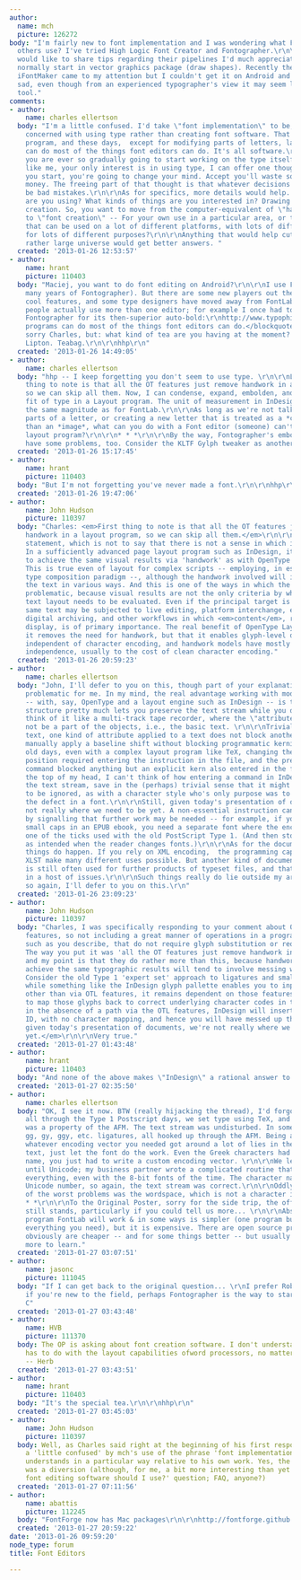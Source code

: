 ```yaml
---
author:
  name: mch
  picture: 126272
body: "I'm fairly new to font implementation and I was wondering what Font Editors
  others use? I've tried High Logic Font Creator and Fontographer.\r\n\r\nIf anyone
  would like to share tips regarding their pipelines I'd much appreciate.\r\n\r\nI
  normally start in vector graphics package (draw shapes). Recently the fantastic
  iFontMaker came to my attention but I couldn't get it on Android and it made me
  sad, even though from an experienced typographer's view it may seem like a layman's
  tool."
comments:
- author:
    name: charles ellertson
  body: "I'm a little confused. I'd take \"font implementation\" to be, essentially,
    concerned with using type rather than creating font software. That means a layout
    program, and these days,  except for modifying parts of letters, layout programs
    can do most of the things font editors can do. It's all software.\r\n\r\nBut if
    you are ever so gradually going to start working on the type itself -- even if,
    like me, your only interest is in using type, I can offer one thought: Where ever
    you start, you're going to change your mind. Accept you'll waste some time and
    money. The freeing part of that thought is that whatever decisions you make won't
    be bad mistakes.\r\n\r\nAs for specifics, more details would help. What platform
    are you using? What kinds of things are you interested in? Drawing suggests letter
    creation. So, you want to move from the computer-equivalent of \"hand lettering\"
    to \"font creation\" -- For your own use in a particular area, or to make fonts
    that can be used on a lot of different platforms, with lots of different programs,
    for lots of different purposes?\r\n\r\nAnything that would help cut down that
    rather large universe would get better answers. "
  created: '2013-01-26 12:53:57'
- author:
    name: hrant
    picture: 110403
  body: "Maciej, you want to do font editing on Android?\r\n\r\nI use FontLab (after
    many years of Fontographer). But there are some new players out there lately with
    cool features, and some type designers have moved away from FontLab. But many
    people actually use more than one editor; for example I once had to resort to
    Fontographer for its then-superior auto-bold:\r\nhttp://www.typophile.com/node/81774\r\n\r\n<blockquote>layout
    programs can do most of the things font editors can do.</blockquote>\r\n\r\nI'm
    sorry Charles, but: what kind of tea are you having at the moment? I'm having
    Lipton. Teabag.\r\n\r\nhhp\r\n"
  created: '2013-01-26 14:49:05'
- author:
    name: charles ellertson
  body: "hhp -- I keep forgetting you don't seem to use type. \r\n\r\nLet's see. First
    thing to note is that all the OT features just remove handwork in a layout program,
    so we can skip all them. Now, I can condense, expand, embolden, and change the
    fit of type in a Layout program. The unit of measurement in InDesign is essentially
    the same magnitude as for FontLab.\r\n\r\nAs long as we're not talking about changing
    parts of a letter, or creating a new letter that is treated as a *character* rather
    than an *image*, what can you do with a Font editor (someone) can't do with a
    layout program?\r\n\r\n* * *\r\n\r\nBy the way, Fontographer's embolding routines
    have some problems, too. Consider the KLTF Gylph tweaker as another useful tool.\r\n\r\nhttp://www.kltf.de/kltf_otproduction.htm"
  created: '2013-01-26 15:17:45'
- author:
    name: hrant
    picture: 110403
  body: "But I'm not forgetting you've never made a font.\r\n\r\nhhp\r\n"
  created: '2013-01-26 19:47:06'
- author:
    name: John Hudson
    picture: 110397
  body: "Charles: <em>First thing to note is that all the OT features just remove
    handwork in a layout program, so we can skip all them.</em>\r\n\r\nThis is a probematic
    statement, which is not to say that there is not a sense in which it is true.
    In a sufficiently advanced page layout program such as InDesign, it is possible
    to achieve the same visual results via 'handwork' as with OpenType Layout features.
    This is true even of layout for complex scripts -- employing, in essence, a metal
    type composition paradigm --, although the handwork involved will involve breaking
    the text in various ways. And this is one of the ways in which the statement is
    problematic, because visual results are not the only criteria by which digital
    text layout needs to be evaluated. Even if the principal target is print, the
    same text may be subjected to live editing, platform interchange, electronic publishing,
    digital archiving, and other workflows in which <em>content</em>, rather than
    display, is of primary importance. The real benefit of OpenType Layout isn't that
    it removes the need for handwork, but that it enables glyph-level display handling
    independent of character encoding, and handwork models have mostly degraded that
    independence, usually to the cost of clean character encoding."
  created: '2013-01-26 20:59:23'
- author:
    name: charles ellertson
  body: "John, I'll defer to you on this, though part of your explanation is a bit
    problematic for me. In my mind, the real advantage working with modern documents
    -- with, say, OpenType and a layout engine such as InDesign -- is that the object-attribute
    structure pretty much lets you preserve the text stream while you do other work.\r\n\r\nI
    think of it like a multi-track tape recorder, where the \"attribute tracks\" need
    not be a part of the objects, i.e., the basic text. \r\n\r\nTrivially, for setting
    text, one kind of attribute applied to a text does not block another. You can
    manually apply a baseline shift without blocking programmatic kerning. In the
    old days, even with a complex layout program like TeX, changing the character
    position required entering the instruction in the file, and the presence of that
    command blocked anything but an explicit kern also entered in the file.\r\n\r\nOff
    the top of my head, I can't think of how entering a command in InDesign breaks
    the text stream, save in the (perhaps) trivial sense that it might later have
    to be ignored, as with a character style who's only purpose was to work around
    the defect in a font.\r\n\r\nStill, given today's presentation of documents, we're
    not really where we need to be yet. A non-essential instruction can also help
    by signalling that further work may be needed -- for example, if you want real
    small caps in an EPUB ebook, you need a separate font where the encoding reminds
    one of the ticks used with the old PostScript Type 1. (And then stops working
    as intended when the reader changes fonts.)\r\n\r\nAs for the document itself,
    things do happen. If you rely on XML encoding,  the programming capabilities of
    XLST make many different uses possible. But another kind of document, the PDF,
    is still often used for further products of typeset files, and that does bring
    in a host of issues.\r\n\r\nSuch things really do lie outside my area of expertise,
    so again, I'll defer to you on this.\r\n"
  created: '2013-01-26 23:09:23'
- author:
    name: John Hudson
    picture: 110397
  body: "Charles, I was specifically responding to your comment about OpenType Layout
    features, so not including a great manner of operations in a program like InDesign,
    such as you describe, that do not require glyph substitution or reordering operations.
    The way you put it was 'all the OT features just remove handwork in a layout program',
    and my point is that they do rather more than this, because handwork options to
    achieve the same typographic results will tend to involve messing with the text.
    Consider the old Type 1 'expert set' approach to ligatures and smallcaps. And
    while something like the InDesign glyph pallette enables you to input glyph variants
    other than via OTL features, it remains dependent on those features to know how
    to map those glyphs back to correct underlying character codes in the text string;
    in the absence of a path via the OTL features, InDesign will insert a raw glyph
    ID, with no character mapping, and hence you will have messed up the text.\r\n\r\n<em>Still,
    given today's presentation of documents, we're not really where we need to be
    yet.</em>\r\n\r\nVery true."
  created: '2013-01-27 01:43:48'
- author:
    name: hrant
    picture: 110403
  body: "And none of the above makes \"InDesign\" a rational answer to Maciej's question.\r\n\r\nhhp\r\n"
  created: '2013-01-27 02:35:50'
- author:
    name: charles ellertson
  body: "OK, I see it now. BTW (really hijacking the thread), I'd forgotten this because
    all through the Type 1 Postscript days, we set type using TeX, and ligaturing
    was a property of the AFM. The text stream was undisturbed. In some fonts, I had
    gg, gy, ggy, etc. ligatures, all hooked up through the AFM. Being able to write
    whatever encoding vector you needed got around a lot of lies in the underlying
    text, just let the font do the work. Even the Greek characters had the correct
    name, you just had to write a custom encoding vector. \r\n\r\nWe left CJK alone
    until Unicode; my business partner wrote a complicated routine that let us map
    everything, even with the 8-bit fonts of the time. The character names were the
    Unicode number, so again, the text stream was correct.\r\n\r\nOddly enough, one
    of the worst problems was the wordspace, which is not a character in TeX.\r\n\r\n*
    * *\r\n\r\nTo the Original Poster, sorry for the side trip, the offer of advice
    still stands, particularly if you could tell us more... \r\n\r\nAbsent that, the
    program FontLab will work & in some ways is simpler (one program bundles most
    everything you need), but it is expensive. There are open source programs which
    obviously are cheaper -- and for some things better -- but usually there is also
    more to learn."
  created: '2013-01-27 03:07:51'
- author:
    name: jasonc
    picture: 111045
  body: "If I can get back to the original question... \r\nI prefer Robofont, but
    if you're new to the field, perhaps Fontographer is the way to start. \r\n\r\nJason
    C"
  created: '2013-01-27 03:43:48'
- author:
    name: HVB
    picture: 111370
  body: The OP is asking about font creation software. I don't understand what that
    has to do with the layout capabilities ofword processors, no matter HOW advanced.
    -- Herb
  created: '2013-01-27 03:43:51'
- author:
    name: hrant
    picture: 110403
  body: "It's the special tea.\r\n\r\nhhp\r\n"
  created: '2013-01-27 03:45:03'
- author:
    name: John Hudson
    picture: 110397
  body: Well, as Charles said right at the beginning of his first response, he was
    a 'little confused' by mch's use of the phrase 'font implementation', which he
    understands in a particular way relative to his own work. Yes, the following discussion
    was a diversion (although, for me, a bit more interesting than yet another 'What
    font editing software should I use?' question; FAQ, anyone?)
  created: '2013-01-27 07:11:56'
- author:
    name: abattis
    picture: 112245
  body: "FontForge now has Mac packages\r\n\r\nhttp://fontforge.github.com/en-US/downloads/mac.html"
  created: '2013-01-27 20:59:22'
date: '2013-01-26 09:59:20'
node_type: forum
title: Font Editors

---
```

